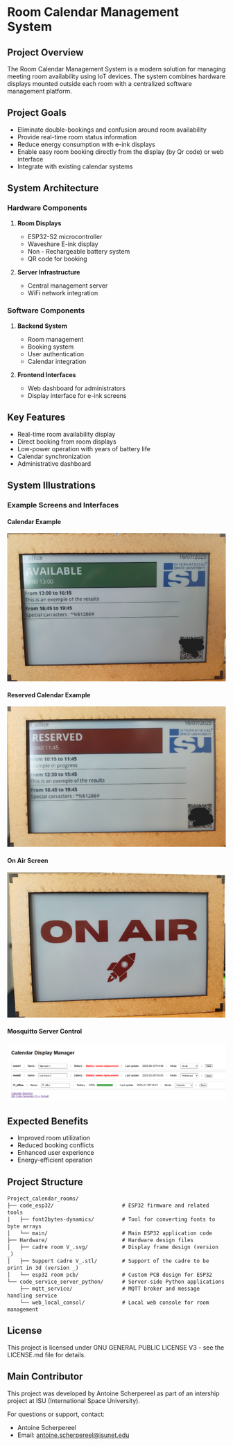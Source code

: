 # Room Calendar Management System

## Project Overview
The Room Calendar Management System is a modern solution for managing meeting room availability using IoT devices. The system combines hardware displays mounted outside each room with a centralized software management platform.

## Project Goals
- Eliminate double-bookings and confusion around room availability
- Provide real-time room status information
- Reduce energy consumption with e-ink displays
- Enable easy room booking directly from the display (by Qr code) or web interface
- Integrate with existing calendar systems

## System Architecture

### Hardware Components
1. **Room Displays**
   - ESP32-S2 microcontroller
   - Waveshare E-ink display
   - Non - Rechargeable battery system
   - QR code for booking

2. **Server Infrastructure**
   - Central management server
   - WiFi network integration

### Software Components
1. **Backend System**
   - Room management
   - Booking system
   - User authentication
   - Calendar integration

2. **Frontend Interfaces**
   - Web dashboard for administrators
   - Display interface for e-ink screens


## Key Features
- Real-time room availability display
- Direct booking from room displays
- Low-power operation with years of battery life
- Calendar synchronization
- Administrative dashboard

## System Illustrations

### Example Screens and Interfaces

#### Calendar Example
![Calendar Example](./Calendar%20exemple.png)

#### Reserved Calendar Example
![Reserved Calendar Example](./Calendar%20reserved%20example.png)

#### On Air Screen
![On Air Screen](./On%20air%20screen.png)

#### Mosquitto Server Control
![Mosquitto Server Control](./Mosquitto%20server%20control.png)

## Expected Benefits
- Improved room utilization
- Reduced booking conflicts
- Enhanced user experience
- Energy-efficient operation


## Project Structure
```
Project_calendar_rooms/
├── code_esp32/                      # ESP32 firmware and related tools
|   ├── font2bytes-dynamics/         # Tool for converting fonts to byte arrays
│   └── main/                        # Main ESP32 application code
├── Hardware/                        # Hardware design files
│   ├── cadre room V_.svg/           # Display frame design (version _)
│   ├── Support cadre V_.stl/        # Support of the cadre to be print in 3d (version _)
│   └── esp32 room pcb/              # Custom PCB design for ESP32
└── code_service_server_python/      # Server-side Python applications
    ├── mqtt_service/                # MQTT broker and message handling service
    └── web_local_consol/            # Local web console for room management
```

## License
This project is licensed under GNU GENERAL PUBLIC LICENSE V3 - see the LICENSE.md file for details.

## Main Contributor
This project was developed by Antoine Scherpereel as part of an intership project at ISU (International Space University).

For questions or support, contact:
- Antoine Scherpereel
- Email: antoine.scherpereel@isunet.edu
